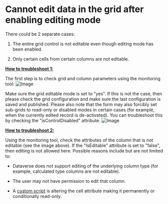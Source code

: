 # Cannot edit data in the grid after enabling editing mode

There could be 2 separate cases:

1.  The entire grid control is not editable even though editing mode has been enabled.

2.  Only certain cells from certain columns are not editable.

**<u>How to troubleshoot 1:</u>**

The first step is to check grid and column parameters using the monitoring tool:
![Image](images/image9.png)

Make sure the grid editable mode is set to "yes". If this is not the case, then please check the grid configuration and make sure the last configuration is saved and published. Please also note that the form may also forcibly set sub-grids to read-only or disabled modes in certain cases (for example, when the currently edited record is de-activated). You can troubleshoot this by checking the "isControlDisabled" attribute.
![Image](images/image10.png)

**<u>How to troubleshoot 2:</u>**

Using the monitoring tool, check the attributes of the column that is not editable (see the image above). If the "IsEditable" attribute is set to "false", then editing is not allowed here. Possible reasons include but are not limited to:

-   Dataverse does not support editing of the underlying column type (for example, calculated type columns are not editable).

-   The user may not have permission to edit that column.

-   A [custom script](#steps-to-perform-before-starting-troubleshooting) is altering the cell attribute making it permanently or conditionally read-only.